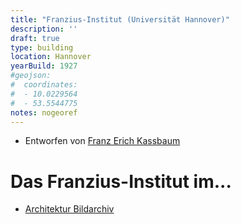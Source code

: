 ```yaml
---
title: "Franzius-Institut (Universität Hannover)"
description: ''
draft: true
type: building
location: Hannover
yearBuild: 1927
#geojson:
#  coordinates:
#  - 10.0229564
#  - 53.5544775
notes: nogeoref
---
```


* Entworfen von [Franz Erich Kassbaum](/tags/Franz-Erich-Kassbaum)


# Das Franzius-Institut im...
* [Architektur Bildarchiv](https://www.architektur-bildarchiv.de/image/Universit%C3%A4t-Hannover%2C-Franzius-Institut-51023.html)
